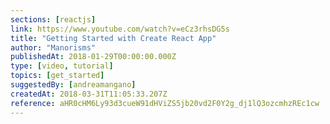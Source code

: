 ```yaml
---
sections: [reactjs]
link: https://www.youtube.com/watch?v=eCz3rhsDG5s
title: "Getting Started with Create React App"
author: "Manorisms"
publishedAt: 2018-01-29T00:00:00.000Z
type: [video, tutorial]
topics: [get_started]
suggestedBy: [andreamangano]
createdAt: 2018-03-31T11:05:33.207Z
reference: aHR0cHM6Ly93d3cueW91dHViZS5jb20vd2F0Y2g_dj1lQ3ozcmhzREc1cw
---
```


